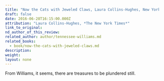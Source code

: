 ```yaml
---
title: "Now the Cats with Jeweled Claws, Laura Collins-Hughes, New York Times"
draft: false
date: 2016-06-28T16:15:00.000Z
attribution: "Laura Collins-Hughes, *The New York Times*"
link_to_original:
nd_author_of_this_review:
related_author: author/tennessee-williams.md
related_books:
  - book/now-the-cats-with-jeweled-claws.md
description:
weight:
layout: none
---
```

From Williams, it seems, there are treasures to be plundered still.

